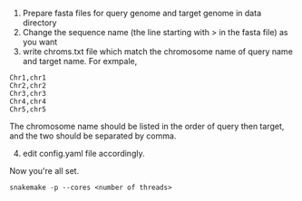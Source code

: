 1. Prepare fasta files for query genome and target genome in data directory
2. Change the sequence name (the line starting with > in the fasta file) as you want
3. write chroms.txt file which match the chromosome name of query name and target name. For exmpale,
```
Chr1,chr1
Chr2,chr2
Chr3,chr3
Chr4,chr4
Chr5,chr5
```
The chromosome name should be listed in the order of query then target, and the two should be separated by comma.

4. edit config.yaml file accordingly.

Now you're all set.

`snakemake -p --cores <number of threads>`
